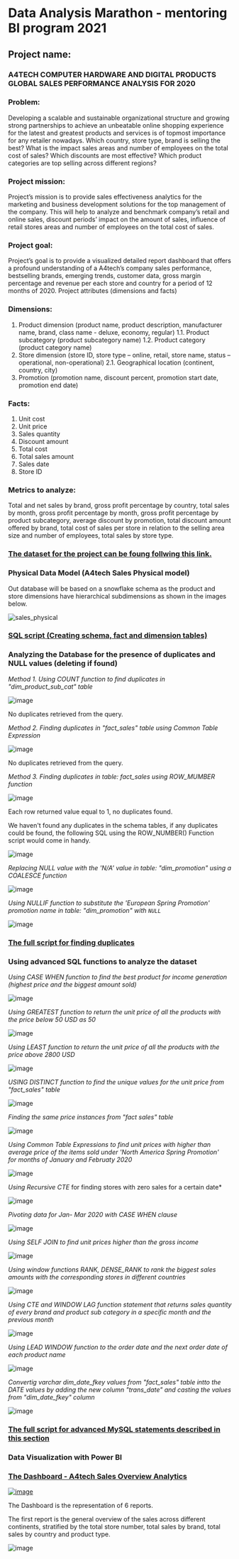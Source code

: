 # Data Analysis Marathon - mentoring BI program 2021

## Project name: 
### A4TECH COMPUTER HARDWARE AND DIGITAL PRODUCTS GLOBAL SALES PERFORMANCE ANALYSIS FOR 2020

### Problem:
Developing a scalable and sustainable organizational structure and growing strong partnerships to achieve an unbeatable online shopping experience for the latest and greatest products and services is of topmost importance for any retailer nowadays. Which country, store type, brand is selling the best? What is the impact sales areas and number of employees on the total cost of sales? Which discounts are most effective? Which product categories are top selling across different regions?

### Project mission:
Project’s mission is to provide sales effectiveness analytics for the marketing and business development solutions for the top management of the company. This will help to analyze and benchmark company’s retail and online sales, discount periods’ impact on the amount of sales, influence of retail stores areas and number of employees on the total cost of sales.

### Project goal:

Project’s goal is to provide a visualized detailed report dashboard that offers a profound understanding of a A4tech’s company sales performance, bestselling brands, emerging trends, customer data, gross margin percentage and revenue per each store and country for a period of 12 months of 2020.
Project attributes (dimensions and facts)

### Dimensions: 

1.	Product dimension (product name, product description, manufacturer name, brand, class name - deluxe, economy, regular)
1.1.	Product subcategory (product subcategory name)
1.2.	Product category (product category name)
2.	Store dimension (store ID, store type – online, retail, store name, status – operational, non-operational)
2.1.	Geographical location (continent, country, city)
3.	Promotion (promotion name, discount percent, promotion start date, promotion end date)

### Facts:

1.	Unit cost
2.	Unit price
3.	Sales quantity
4.	Discount amount 
5.	Total cost
6.	Total sales amount
7.	Sales date
8.	Store ID

### Metrics to analyze:

Total and net sales by brand, gross profit percentage by country, total sales by month, gross profit percentage by month, gross profit percentage by product subcategory, average discount by promotion, total discount amount offered by brand, total cost of sales per store in relation to the selling area size and number of employees, total sales by store type.

### <a href="https://github.com/an7user/BIMarathon2021/tree/main/dataset"> The dataset for the project can be foung follwing this link. </a>

### Physical Data Model (A4tech Sales Physical model)

Out database will be based on a snowflake schema as the product and store dimensions have hierarchical subdimensions as shown in the images below.

![sales_physical](https://user-images.githubusercontent.com/90646142/141209407-653c38e6-e6e5-44fb-84c6-ad17e4375e91.png)

### <a href="https://github.com/an7user/BIMarathon2021/blob/main/schema_creation.sql">SQL script (Creating schema, fact and dimension tables)</a>

### Analyzing the Database for the presence of duplicates and NULL values (deleting if found)

 *Method 1. Using   COUNT function to find duplicates in "dim_product_sub_cat" table*
 
 ![image](https://user-images.githubusercontent.com/90646142/141211916-3fdde30a-7264-40d1-8c0a-5ad50a2de505.png)

No duplicates retrieved from the query.

*Method 2. Finding duplicates in "fact_sales" table using Common Table Expression*

![image](https://user-images.githubusercontent.com/90646142/141212675-a4bf10a0-cbbc-42d6-a360-99115ffd5e19.png)

No duplicates retrieved from the query.

*Method 3. Finding duplicates in table: fact_sales using ROW_MUMBER function*
   
 ![image](https://user-images.githubusercontent.com/90646142/141212983-eb76d2eb-7211-44a8-8454-8cb8f07a28a4.png)

Each row returned value equal to 1, no duplicates found.

We haven't found any duplicates in the schema tables, if any duplicates could be found, the following SQL using the ROW_NUMBER() Function script would come in handy.

![image](https://user-images.githubusercontent.com/90646142/141213205-7d41b170-c832-4d75-9ce7-000e0e386bf0.png)

*Replacing NULL value with the 'N/A' value in table: "dim_promotion" using a COALESCE function*

![image](https://user-images.githubusercontent.com/90646142/141214655-75c2e3ad-b3fe-47be-a6be-354b3209b77b.png)

*Using NULLIF function to substitute the 'European Spring Promotion' promotion name in table: "dim_promotion" with `NULL`*

![image](https://user-images.githubusercontent.com/90646142/141214953-a497c590-9a48-465a-ad95-02b11f18facc.png)

### <a href="https://github.com/an7user/BIMarathon2021/blob/main/duplicates_check.sql">The full script for finding duplicates</a>

### Using advanced SQL functions to analyze the dataset

*Using CASE WHEN function to find the best product for income generation (highest price and the biggest amount sold)*

![image](https://user-images.githubusercontent.com/90646142/141214120-bbfd8fcf-8195-4d97-9a07-bb82a0d96a3f.png)

*Using GREATEST function to return the unit price of all the products with the price below 50 USD as 50*

![image](https://user-images.githubusercontent.com/90646142/141215335-1eb9486e-7640-4844-989c-f0174ef452fb.png)

*Using LEAST function to return the unit price of all the products with the price above 2800 USD*

![image](https://user-images.githubusercontent.com/90646142/141215419-fb3f2920-6e58-4154-be7d-29e9d9d5fb6c.png)

*USING DISTINCT function to find the unique values for the unit price from "fact_sales" table*

![image](https://user-images.githubusercontent.com/90646142/141215592-410f4bfa-38ff-46b6-b581-35fca7e14f08.png)

*Finding the same price instances from "fact sales" table*

![image](https://user-images.githubusercontent.com/90646142/141215778-2754bb54-0f8b-4334-9170-cd805da9ae83.png)

*Using Common Table Expressions to find unit prices with higher than average price of the items sold under 'North America Spring Promotion'  
for months of January and Februaty 2020*

![image](https://user-images.githubusercontent.com/90646142/141380212-a1b8d462-954d-402f-bbe1-448cc10ca380.png)

*Using  Recursive CTE* for finding stores with zero sales for a certain date*

![image](https://user-images.githubusercontent.com/90646142/141217451-ec4e3dd3-752a-4322-8947-f03c931a1454.png)

*Pivoting data for Jan- Mar 2020 with CASE WHEN clause*

![image](https://user-images.githubusercontent.com/90646142/141217656-20af1705-109e-49f6-94dc-a6c201130e3f.png)

*Using SELF JOIN to find unit prices higher than the gross income*

![image](https://user-images.githubusercontent.com/90646142/141217863-273171a3-5055-4d1b-b1b6-17a8fefad05b.png)

*Using window functions RANK, DENSE_RANK to rank the biggest sales amounts with the corresponding stores in different countries*

![image](https://user-images.githubusercontent.com/90646142/141370842-b6e88a80-a64a-4fbe-9a3b-fb48c9f85fd6.png)

*Using CTE and WINDOW LAG function statement that returns sales quantity of every brand and product sub category in a specific month and the previous month*

![image](https://user-images.githubusercontent.com/90646142/141376516-4d323127-7b41-4c9c-8e21-864992b59014.png)

*Using LEAD WINDOW function to the order date and the next order date of each product name*

![image](https://user-images.githubusercontent.com/90646142/141378520-6b3ee72a-7ff8-482b-874f-ce295ebd1ee7.png)

*Convertig varchar dim_date_fkey values from "fact_sales" table intto the DATE values by adding the new column "trans_date" and casting the values from "dim_date_fkey" column*

![image](https://user-images.githubusercontent.com/90646142/141379205-7eb42c15-d4af-4cb0-97b4-7fabe61a65c7.png)

### <a href="https://github.com/an7user/BIMarathon2021/blob/main/advanced.sql">The full script for advanced MySQL statements described in this section</a>

### Data Visualization with Power BI

### <a href="https://app.powerbi.com/view?r=eyJrIjoiMjZhMTY5OGItMmZhMy00ZjgzLWE5YTQtM2I2YjFjMTg5YjkxIiwidCI6IjI0OTc5ODI4LTIwNGUtNDZlYi04ZGM2LWU2Y2ZhNjI4ZGM4MiJ9&pageName=ReportSection">The Dashboard - A4tech Sales Overview Analytics </a>

<a href="https://app.powerbi.com/view?r=eyJrIjoiMjZhMTY5OGItMmZhMy00ZjgzLWE5YTQtM2I2YjFjMTg5YjkxIiwidCI6IjI0OTc5ODI4LTIwNGUtNDZlYi04ZGM2LWU2Y2ZhNjI4ZGM4MiJ9&pageName=ReportSection">![image](https://user-images.githubusercontent.com/90646142/141515893-3e82354a-0e6a-4dfe-b420-abf62540a32b.png)</a>

The Dashboard is the representation of 6 reports.

The first report is the general overview of the sales across different continents, stratified by the total store number, total sales by brand, total sales by country and product type.

![image](https://user-images.githubusercontent.com/90646142/141519692-7e21b8a3-8e69-43ac-a1a2-a0ecf4fd50c6.png)

